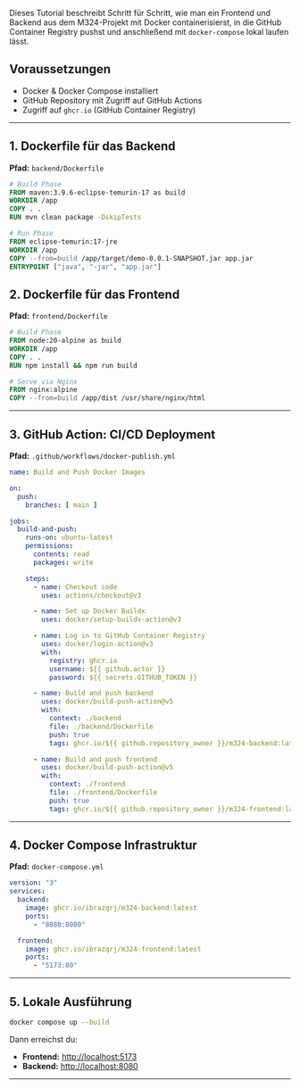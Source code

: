 Dieses Tutorial beschreibt Schritt für Schritt, wie man ein Frontend und Backend aus dem M324-Projekt mit Docker containerisierst, in die GitHub Container Registry pushst und anschließend mit `docker-compose` lokal laufen lässt.

## Voraussetzungen

* Docker & Docker Compose installiert
* GitHub Repository mit Zugriff auf GitHub Actions
* Zugriff auf `ghcr.io` (GitHub Container Registry)

---

## 1. Dockerfile für das Backend

**Pfad:** `backend/Dockerfile`

```Dockerfile
# Build Phase
FROM maven:3.9.6-eclipse-temurin-17 as build
WORKDIR /app
COPY . .
RUN mvn clean package -DskipTests

# Run Phase
FROM eclipse-temurin:17-jre
WORKDIR /app
COPY --from=build /app/target/demo-0.0.1-SNAPSHOT.jar app.jar
ENTRYPOINT ["java", "-jar", "app.jar"]
```

## 2. Dockerfile für das Frontend

**Pfad:** `frontend/Dockerfile`

```Dockerfile
# Build Phase
FROM node:20-alpine as build
WORKDIR /app
COPY . .
RUN npm install && npm run build

# Serve via Nginx
FROM nginx:alpine
COPY --from=build /app/dist /usr/share/nginx/html
```

---

## 3. GitHub Action: CI/CD Deployment

**Pfad:** `.github/workflows/docker-publish.yml`

```yaml
name: Build and Push Docker Images

on:
  push:
    branches: [ main ]

jobs:
  build-and-push:
    runs-on: ubuntu-latest
    permissions:
      contents: read
      packages: write

    steps:
      - name: Checkout code
        uses: actions/checkout@v3

      - name: Set up Docker Buildx
        uses: docker/setup-buildx-action@v3

      - name: Log in to GitHub Container Registry
        uses: docker/login-action@v3
        with:
          registry: ghcr.io
          username: ${{ github.actor }}
          password: ${{ secrets.GITHUB_TOKEN }}

      - name: Build and push backend
        uses: docker/build-push-action@v5
        with:
          context: ./backend
          file: ./backend/Dockerfile
          push: true
          tags: ghcr.io/${{ github.repository_owner }}/m324-backend:latest

      - name: Build and push frontend
        uses: docker/build-push-action@v5
        with:
          context: ./frontend
          file: ./frontend/Dockerfile
          push: true
          tags: ghcr.io/${{ github.repository_owner }}/m324-frontend:latest
```

---

## 4. Docker Compose Infrastruktur

**Pfad:** `docker-compose.yml`

```yaml
version: "3"
services:
  backend:
    image: ghcr.io/ibrazqrj/m324-backend:latest
    ports:
      - "8080:8080"

  frontend:
    image: ghcr.io/ibrazqrj/m324-frontend:latest
    ports:
      - "5173:80"
```

---

## 5. Lokale Ausführung

```bash
docker compose up --build
```

Dann erreichst du:

* **Frontend:** [http://localhost:5173](http://localhost:5173)
* **Backend:** [http://localhost:8080](http://localhost:8080)

---

